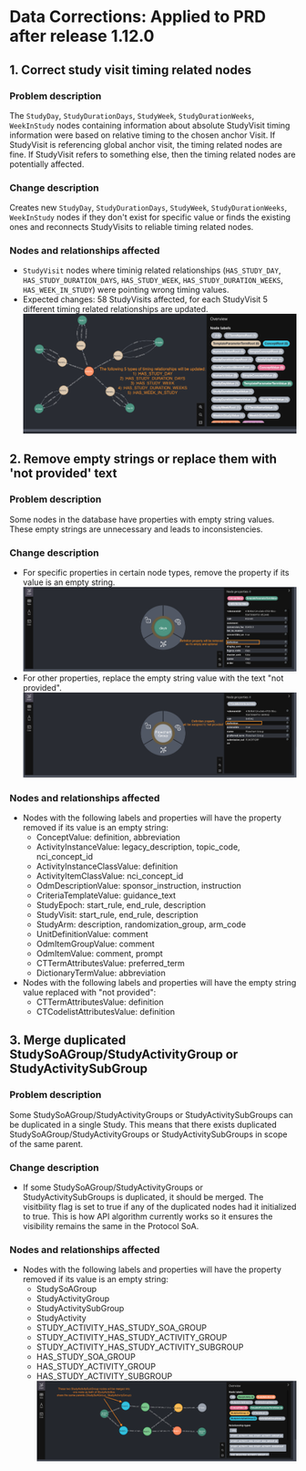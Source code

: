 # Data Corrections: Applied to PRD after release 1.12.0

## 1. Correct study visit timing related nodes
### Problem description
The `StudyDay`, `StudyDurationDays`, `StudyWeek`, `StudyDurationWeeks`, `WeekInStudy` nodes containing information about absolute StudyVisit timing information were based on
    relative timing to the chosen anchor Visit. If StudyVisit is referencing global anchor visit, the timing related nodes are fine.
If StudyVisit refers to something else, then the timing related nodes are potentially affected.

### Change description
Creates new `StudyDay`, `StudyDurationDays`, `StudyWeek`, `StudyDurationWeeks`, `WeekInStudy` nodes if they don't exist for specific value
or finds the existing ones and reconnects StudyVisits to reliable timing related nodes.

### Nodes and relationships affected
- `StudyVisit` nodes where timinig related relationships
    (`HAS_STUDY_DAY`, `HAS_STUDY_DURATION_DAYS`, `HAS_STUDY_WEEK`, `HAS_STUDY_DURATION_WEEKS`, `HAS_WEEK_IN_STUDY`) were pointing wrong timing values.
- Expected changes: 58 StudyVisits affected, for each StudyVisit 5 different timing related relationships are updated.
![Align StudyVisit timing related nodes with the API derived values](images/1.12/study_visit_timing.png)

## 2. Remove empty strings or replace them with 'not provided' text
### Problem description
Some nodes in the database have properties with empty string values. These empty strings are unnecessary and leads to inconsistencies.

### Change description
- For specific properties in certain node types, remove the property if its value is an empty string.
![Removing empty string properties that are optional](images/1.12/removing_empty_string_prop.png)
- For other properties, replace the empty string value with the text "not provided".
![Assigning 'not provided' to empty string properties that are mandatory](images/1.12/assigning_not_provided_to_empty_string_prop.png)

### Nodes and relationships affected
- Nodes with the following labels and properties will have the property removed if its value is an empty string:
    - ConceptValue: definition, abbreviation
    - ActivityInstanceValue: legacy_description, topic_code, nci_concept_id
    - ActivityInstanceClassValue: definition
    - ActivityItemClassValue: nci_concept_id
    - OdmDescriptionValue: sponsor_instruction, instruction
    - CriteriaTemplateValue: guidance_text
    - StudyEpoch: start_rule, end_rule, description
    - StudyVisit: start_rule, end_rule, description
    - StudyArm: description, randomization_group, arm_code
    - UnitDefinitionValue: comment
    - OdmItemGroupValue: comment
    - OdmItemValue: comment, prompt
    - CTTermAttributesValue: preferred_term
    - DictionaryTermValue: abbreviation
- Nodes with the following labels and properties will have the empty string value replaced with "not provided":
    - CTTermAttributesValue: definition
    - CTCodelistAttributesValue: definition

## 3. Merge duplicated StudySoAGroup/StudyActivityGroup or StudyActivitySubGroup
### Problem description
Some StudySoAGroup/StudyActivityGroups or StudyActivitySubGroups can be duplicated in a single Study.
This means that there exists duplicated StudySoAGroup/StudyActivityGroups or StudyActivitySubGroups in scope of the same parent. 

### Change description
- If some StudySoAGroup/StudyActivityGroups or StudyActivitySubGroups is duplicated, it should be merged.
    The visitbility flag is set to true if any of the duplicated nodes had it initialized to true.
    This is how API algorithm currently works so it ensures the visibility remains the same in the Protocol SoA.

### Nodes and relationships affected
- Nodes with the following labels and properties will have the property removed if its value is an empty string:
    - StudySoAGroup
    - StudyActivityGroup
    - StudyActivitySubGroup
    - StudyActivity
    - STUDY_ACTIVITY_HAS_STUDY_SOA_GROUP
    - STUDY_ACTIVITY_HAS_STUDY_ACTIVITY_GROUP
    - STUDY_ACTIVITY_HAS_STUDY_ACTIVITY_SUBGROUP
    - HAS_STUDY_SOA_GROUP
    - HAS_STUDY_ACTIVITY_GROUP
    - HAS_STUDY_ACTIVITY_SUBGROUP
![Merging duplicated SoA related nodes that have same parent ](images/1.12/merging_duplicated_soa_nodes.png)

